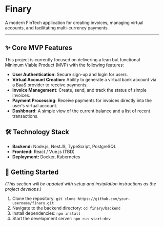
# Finary

A modern FinTech application for creating invoices, managing virtual accounts, and facilitating multi-currency payments.

---

## ✨ Core MVP Features

This project is currently focused on delivering a lean but functional Minimum Viable Product (MVP) with the following features:

* **User Authentication:** Secure sign-up and login for users.
* **Virtual Account Creation:** Ability to generate a virtual bank account via a BaaS provider to receive payments.
* **Invoice Management:** Create, send, and track the status of simple invoices.
* **Payment Processing:** Receive payments for invoices directly into the user's virtual account.
* **Dashboard:** A simple view of the current balance and a list of recent transactions.

## 🛠️ Technology Stack

* **Backend:** Node.js, NestJS, TypeScript, PostgreSQL
* **Frontend:** React / Vue.js (TBD)
* **Deployment:** Docker, Kubernetes

## 🚀 Getting Started

*(This section will be updated with setup and installation instructions as the project develops.)*

1.  Clone the repository: `git clone https://github.com/your-username/finary.git`
2.  Navigate to the backend directory: `cd finary/backend`
3.  Install dependencies: `npm install`
4.  Start the development server: `npm run start:dev`